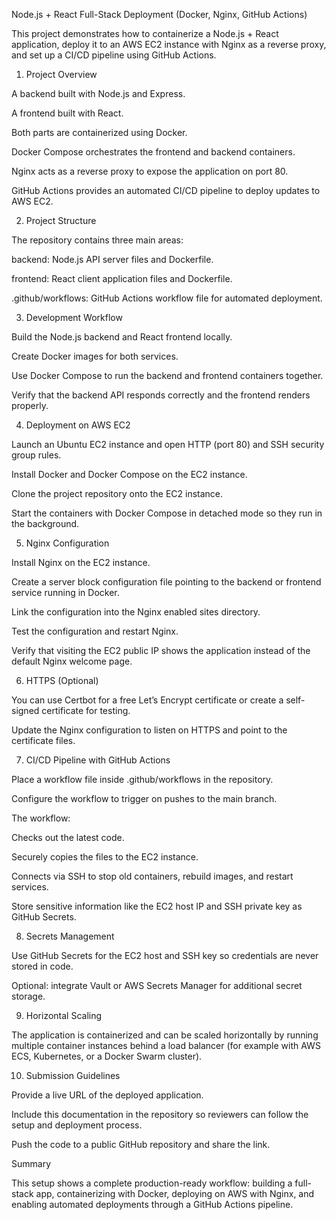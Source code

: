 Node.js + React Full-Stack Deployment (Docker, Nginx, GitHub Actions)

This project demonstrates how to containerize a Node.js + React application, deploy it to an AWS EC2 instance with Nginx as a reverse proxy, and set up a CI/CD pipeline using GitHub Actions.

1. Project Overview

A backend built with Node.js and Express.

A frontend built with React.

Both parts are containerized using Docker.

Docker Compose orchestrates the frontend and backend containers.

Nginx acts as a reverse proxy to expose the application on port 80.

GitHub Actions provides an automated CI/CD pipeline to deploy updates to AWS EC2.

2. Project Structure

The repository contains three main areas:

backend: Node.js API server files and Dockerfile.

frontend: React client application files and Dockerfile.

.github/workflows: GitHub Actions workflow file for automated deployment.

3. Development Workflow

Build the Node.js backend and React frontend locally.

Create Docker images for both services.

Use Docker Compose to run the backend and frontend containers together.

Verify that the backend API responds correctly and the frontend renders properly.

4. Deployment on AWS EC2

Launch an Ubuntu EC2 instance and open HTTP (port 80) and SSH security group rules.

Install Docker and Docker Compose on the EC2 instance.

Clone the project repository onto the EC2 instance.

Start the containers with Docker Compose in detached mode so they run in the background.

5. Nginx Configuration

Install Nginx on the EC2 instance.

Create a server block configuration file pointing to the backend or frontend service running in Docker.

Link the configuration into the Nginx enabled sites directory.

Test the configuration and restart Nginx.

Verify that visiting the EC2 public IP shows the application instead of the default Nginx welcome page.

6. HTTPS (Optional)

You can use Certbot for a free Let’s Encrypt certificate or create a self-signed certificate for testing.

Update the Nginx configuration to listen on HTTPS and point to the certificate files.

7. CI/CD Pipeline with GitHub Actions

Place a workflow file inside .github/workflows in the repository.

Configure the workflow to trigger on pushes to the main branch.

The workflow:

Checks out the latest code.

Securely copies the files to the EC2 instance.

Connects via SSH to stop old containers, rebuild images, and restart services.

Store sensitive information like the EC2 host IP and SSH private key as GitHub Secrets.

8. Secrets Management

Use GitHub Secrets for the EC2 host and SSH key so credentials are never stored in code.

Optional: integrate Vault or AWS Secrets Manager for additional secret storage.

9. Horizontal Scaling

The application is containerized and can be scaled horizontally by running multiple container instances behind a load balancer (for example with AWS ECS, Kubernetes, or a Docker Swarm cluster).

10. Submission Guidelines

Provide a live URL of the deployed application.

Include this documentation in the repository so reviewers can follow the setup and deployment process.

Push the code to a public GitHub repository and share the link.

Summary

This setup shows a complete production-ready workflow: building a full-stack app, containerizing with Docker, deploying on AWS with Nginx, and enabling automated deployments through a GitHub Actions pipeline.
